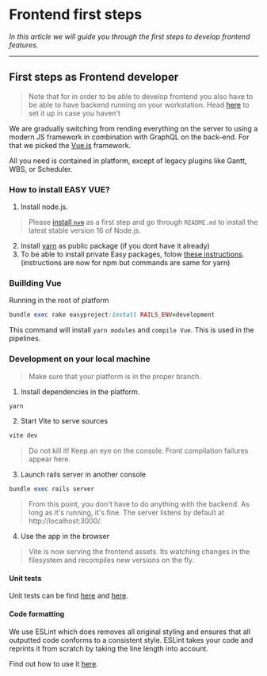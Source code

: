# Frontend first steps

*In this article we will guide you through the first steps to develop frontend features.*

---

## First steps as Frontend developer

<!-- theme: danger -->
> Note that for in order to be able to develop frontend you also have to be able to have backend running on your workstation. Head [here](https://easysoftware.stoplight.io/docs/developer-portal-devs/docs/Backend_tutorials/BE-First_steps.md) to set it up in case you haven't

We are gradually switching from rending everything on the server to using a modern JS framework in combination with GraphQL on the back-end. For that we picked the [Vue.js](https://vuejs.org/) framework.

All you need is contained in platform, except of legacy plugins like Gantt, WBS, or Scheduler.

### How to install EASY VUE? 

1. Install node.js. 
>   Please [install `nvm`](https://github.com/nvm-sh/nvm) as a first step and go through `README.md` to install the latest stable version 16 of Node.js.
2. Install [yarn](https://yarnpkg.com/getting-started) as public package (if you dont have it already)
3. To be able to install private Easy packages, folow [these instructions](https://nodes.easysoftware.com/-/help). (instructions are now for npm but commands are same for yarn)

### Buillding Vue

Running in the root of platform 

```ruby
bundle exec rake easyproject:install RAILS_ENV=development
```

This command will install `yarn modules` and `compile Vue`. This is used in the pipelines.

### Development on your local machine

> Make sure that your platform is in the proper branch.

1. Install dependencies in the platform. 

```ruby
yarn
```

2. Start Vite to serve sources

```ruby
vite dev
```

<!-- theme: danger -->
> Do not kill it! Keep an eye on the console. Front compilation failures appear here.

3. Launch rails server in another console

```ruby
bundle exec rails server
```
> From this point, you don't have to do anything with the backend. As long as it's running, it's fine. The server listens by default at http://localhost:3000/.

4. Use the app in the browser 

> Vite is now serving the frontend assets. Its watching changes in the filesystem and recompiles new versions on the fly.

#### Unit tests

Unit tests can be find [here](https://vue-test-utils.vuejs.org/) and [here](https://jestjs.io/). 

#### Code formatting

We use ESLint which does removes all original styling and ensures that all outputted code conforms to a consistent style.
ESLint takes your code and reprints it from scratch by taking the line length into account.

Find out how to use it [here](https://eslint.org/docs/user-guide/getting-started). 
